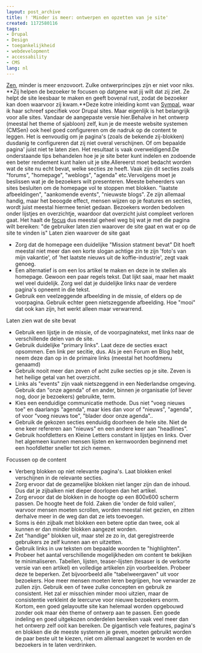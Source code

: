 ```yaml
---
layout: post_archive
title: ! 'Minder is meer: ontwerpen en opzetten van je site'
created: 1172580116
tags:
- Drupal
- Design
- toegankelijkheid
- webdevelopment
- accessability
- CMS
lang: nl
---
```

[Zen](http://www.csszengarden.com/), minder is meer enzovoort. Zulke ontwerprincipes zijn er niet voor niks. **Zij helpen de bezoeker te focusen op datgene wat jij wilt dat zij ziet. Ze helpt de site leesbaar te maken en geeft bovenal rust, zodat de bezoeker kan doen waarvoor zij kwam.**Deze kotre inleiding komt van [Sympal](http://help.sympal.nl/minder_is_meer_ontwerpen_en_opzetten_van_je_site), waar ik haar schreef specifiek voor Drupal sites. Maar eigenlijk is het belangrijk voor alle sites. Vandaar de aangepaste versie hier.Behalve in het ontwerp (meestal het theme of sjabloon) zelf, kun je de meeste website systemen (CMSen) ook heel goed configureren om de nadruk op de content te leggen. Het is eenvoudig om je pagina's (zoals de bekende zij-blokken) dusdanig te configureren dat zij niet overal verschijnen. Of om bepaalde pagina' juist niet te laten zien. Het resultaat is vaak overweldigend.<!--break-->De onderstaande tips behandelen hoe je je site beter kunt indelen en zodoende een beter rendement kunt halen uit je site.Allereerst moet bedacht worden wat de site nu echt bevat, welke secties ze heeft. Vaak zijn dit secties zoals "forums", "homepage", "weblogs", "agenda" etc.Vervolgens moet je beslissen wat je de bezoekers wilt presenteren. Meeste beheerders van sites besluiten om de homepage vol te stoppen met blokken. "laatste afbeeldingen", "aankomende events", "nieuwste blogs". Ze zijn allemaal handig, maar het beoogde effect, mensen wijzen op je features en secties, wordt juist meestal hiermee teniet gedaan. Bezoekers worden bedolven onder lijstjes en overzichtje, waardoor dat overzicht juist compleet verloren gaat. Het haalt de [focus](http://bler.webschuur.com/wat_vinden_wij_over_watvindenwijover_nl) dus meestal geheel weg bij wat je met die pagina wilt bereiken: "de gebruiker laten zien waarover de site gaat en wat er op de site te vinden is"
Laten zien waarover de site gaat
- Zorg dat de homepage een duidelijke "Mission statment bevat" Dit hoeft meestal niet meer dan een korte slogan achtige zin te zijn 'foto's van mijn vakantie', of 'het laatste nieuws uit de koffie-industrie', zegt vaak genoeg.
- Een alternatief is om een los artikel te maken en deze in te stellen als homepage. Gewoon een paar regels tekst. Dat lijkt saai, maar het maakt wel veel duidelijk. Zorg wel dat je duidelijke links naar de verdere pagina's opneemt in die tekst.
- Gebruik een veelzeggende afbeelding in de missie, of elders op de voorpagina. Gebruik echter geen nietszeggende afbeelding. Hoe "mooi" dat ook kan zijn, het werkt alleen maar verwarrend.

Laten zien wat de site bevat
- Gebruik een lijstje in de missie, of de voorpaginatekst, met links naar de verschillende delen van de site.
- Gebruik duidelijke "primary links". Laat deze de secties exact opsommen. Een link per secitie, dus. Als je een Forum en Blog hebt, neem deze dan op in de primaire links (meestal het hoofdmenu genaamd)
- Gebruik nooit meer dan zeven of acht zulke secties op je site. Zeven is het heilige getal van het overzicht.
- Links als "events" zijn vaak nietszeggend in een Nederlandse omgeving. Gebruik dan "onze agenda" of en ander, binnen je organisatie (of liever nog, door je bezoekers) gebruikte, term.
- Kies een eenduidige communicatie methode. Dus niet "voeg nieuws toe" en daarlangs "agenda", maar kies dan voor of "nieuws", "agenda", of voor "voeg nieuws toe", "blader door onze agenda"..
- Gebruik de gekozen secties eenduidig doorheen de hele site. Niet de ene keer refereren aan "nieuws" en een andere keer aan "headlines".
- Gebruik hoofdletters en Kleine Letters constant in lijstjes en links. Over het algemeen kunnen mensen lijsten en kernwoorden beginnend met een hoofdletter sneller tot zich nemen.

Focussen op de content
- Verberg blokken op niet relevante pagina's. Laat blokken enkel verschijnen in de relevante secties. 
- Zorg ervoor dat de gezamelijke blokken niet langer zijn dan de inhoud. Dus dat je zijbalken niet dieper doorlopen dan het artikel.
- Zorg ervoor dat de blokken in de hoogte op een 800x600 scherm passen. De hoogte heet de fold. Zaken die 'onder de fold vallen', warvoor mensen moeten scrollen, worden meestal niet gezien, en zitten derhalve meer in de weg dan dat ze iets toevoegen.
- Soms is één zijbalk met blokken een betere optie dan twee, ook al kunnen er dan minder blokken aangezet worden.
- Zet "handige" blokken uit, maar stel ze zo in, dat geregistreerde gebruikers ze zelf kunnen aan en uitzetten.
- Gebruik links in uw teksten om bepaalde woorden te "highlighten".
- Probeer het aantal verschillende mogelijkheden om content te bekijken te minimaliseren. Tabellen, lijsten, teaser-lijsten (tesaser is de verkorte versie van een artikel) en volledige artikelen zijn voorbeelden. Probeer deze te beperken. Zet bijvoorbeeld alle "tabelweergaven" uit voor bezoekers. Hoe meer mensen moeten leren begrijpen, hoe verwarder ze zullen zijn. Gebruik een of twee zulke concepten en gebruik ze consistent. Het zal er misschien minder mooi uitzien, maar de consistentie verkleint de leercurve voor nieuwe bezoekers enorm.
Kortom, een goed gelayoutte site kan helemaal worden opgebouwd zonder ook maar één theme of ontwerp aan te passen. Een goede indeling en goed uitgekozen onderdelen bereiken vaak veel meer dan het ontwerp zelf ooit kan bereiken. De gigantisch vele features, pagina's en blokken die de meeste systemen je geven, moeten gebruikt worden de paar beste uit te kiezen, niet om allemaal aangezet te worden en de bezoekers in te laten verdrinken.
